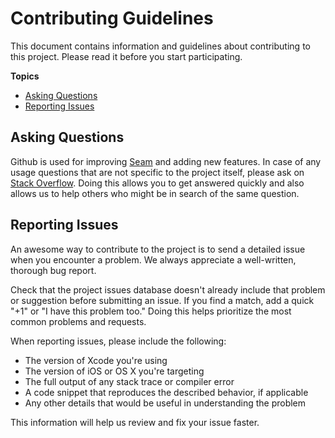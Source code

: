 # Contributing Guidelines

This document contains information and guidelines about contributing to this project. Please read it before you start participating.

**Topics**

- [Asking Questions](#asking-questions)
- [Reporting Issues](#reporting-issues)

## Asking Questions

Github is used for improving [Seam](https://github.com/nofelmahmood/seam) and adding new features. In case of any usage questions that are not specific to the project itself, please ask on [Stack Overflow](http://stackoverflow.com). Doing this allows you to get answered quickly and also allows us to help others who might be in search of the same question.

## Reporting Issues

An awesome way to contribute to the project is to send a detailed issue when you encounter a problem. We always appreciate a well-written, thorough bug report.

Check that the project issues database doesn't already include that problem or suggestion before submitting an issue. If you find a match, add a quick "+1" or "I have this problem too." Doing this helps prioritize the most common problems and requests.

When reporting issues, please include the following:

- The version of Xcode you're using
- The version of iOS or OS X you're targeting
- The full output of any stack trace or compiler error
- A code snippet that reproduces the described behavior, if applicable
- Any other details that would be useful in understanding the problem

This information will help us review and fix your issue faster.
